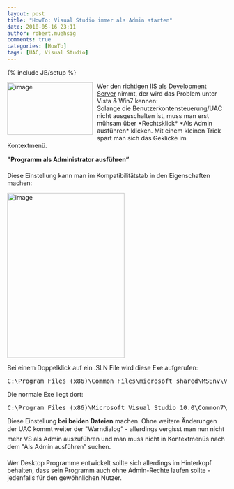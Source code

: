 ```yaml
---
layout: post
title: "HowTo: Visual Studio immer als Admin starten"
date: 2010-05-16 23:11
author: robert.muehsig
comments: true
categories: [HowTo]
tags: [UAC, Visual Studio]
---
```

{% include JB/setup %}
<p><a href="{{BASE_PATH}}/assets/wp-images/image972.png"><img style="border-bottom: 0px; border-left: 0px; margin: 0px 10px 0px 0px; display: inline; border-top: 0px; border-right: 0px" title="image" border="0" alt="image" align="left" src="{{BASE_PATH}}/assets/wp-images/image_thumb156.png" width="196" height="120" /></a> </p>  <p>Wer den <a href="http://code-inside.de/blog/2009/03/19/howto-iis7-als-development-server-im-visual-studio-2008-einrichten/">richtigen IIS als Development Server</a> nimmt, der wird das Problem unter Vista &amp; Win7 kennen:    <br /> Solange die Benutzerkontensteuerung/UAC nicht ausgeschalten ist, muss man erst mühsam über *Rechtsklick* *Als Admin ausführen* klicken. Mit einem kleinen Trick spart man sich das Geklicke im Kontextmenü.</p> <!--more-->  <p><strong>"Programm als Administrator ausführen”</strong></p>  <p>Diese Einstellung kann man im Kompatibilitätstab in den Eigenschaften machen:</p>  <p><a href="{{BASE_PATH}}/assets/wp-images/image973.png"><img style="border-bottom: 0px; border-left: 0px; display: inline; border-top: 0px; border-right: 0px" title="image" border="0" alt="image" src="{{BASE_PATH}}/assets/wp-images/image_thumb157.png" width="269" height="378" /></a> </p>  <p>Bei einem Doppelklick auf ein .SLN File wird diese Exe aufgerufen:</p>  <div style="padding-bottom: 0px; margin: 0px; padding-left: 0px; padding-right: 0px; display: inline; float: none; padding-top: 0px" id="scid:812469c5-0cb0-4c63-8c15-c81123a09de7:d124fd5f-85d6-4fe6-885c-902d301ac08b" class="wlWriterEditableSmartContent"><pre name="code" class="c#">C:\Program Files (x86)\Common Files\microsoft shared\MSEnv\VSLauncher.exe
</pre></div>

<p>Die normale Exe liegt dort:</p>

<div style="padding-bottom: 0px; margin: 0px; padding-left: 0px; padding-right: 0px; display: inline; float: none; padding-top: 0px" id="scid:812469c5-0cb0-4c63-8c15-c81123a09de7:d7069844-3cc5-40eb-946b-66ac71198f3d" class="wlWriterEditableSmartContent"><pre name="code" class="c#">C:\Program Files (x86)\Microsoft Visual Studio 10.0\Common7\IDE\devenv.exe</pre></div>

<p></p>

<p></p>

<p>Diese Einstellung<strong> bei beiden Dateien</strong> machen. Ohne weitere Änderungen der UAC kommt weiter der "Warndialog” - allerdings vergisst man nun nicht mehr VS als Admin auszuführen und man muss nicht in Kontextmenüs nach dem "Als Admin ausführen” suchen. </p>

<p>Wer Desktop Programme entwickelt sollte sich allerdings im Hinterkopf behalten, dass sein Programm auch ohne Admin-Rechte laufen sollte - jedenfalls für den gewöhnlichen Nutzer.</p>
